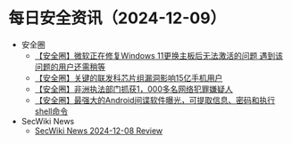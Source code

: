 # 每日安全资讯（2024-12-09）

- 安全圈
  - [【安全圈】微软正在修复Windows 11更换主板后无法激活的问题 遇到该问题的用户还需稍等](https://mp.weixin.qq.com/s?__biz=MzIzMzE4NDU1OQ==&mid=2652066522&idx=1&sn=5fe191c712fa1ff6d19b3a8265275399&chksm=f36e7e9ac419f78cb6328721b3a9c49d80fab0dfc8ea390a70ba981eab56e0195cf79bb003eb&scene=58&subscene=0#rd)
  - [【安全圈】关键的联发科芯片组漏洞影响15亿手机用户](https://mp.weixin.qq.com/s?__biz=MzIzMzE4NDU1OQ==&mid=2652066522&idx=2&sn=e68dc56710af72cb8e044123396dd41a&chksm=f36e7e9ac419f78c42203655a869ed106f01a948d8e7de64cf75fca1cf5bee3eed25ec14b8af&scene=58&subscene=0#rd)
  - [【安全圈】非洲执法部门抓获1，000多名网络犯罪嫌疑人](https://mp.weixin.qq.com/s?__biz=MzIzMzE4NDU1OQ==&mid=2652066522&idx=3&sn=f789eb868cc22c85f8654971a6850e67&chksm=f36e7e9ac419f78c8ddbe916d4deb5a6632a6d45deba3586bf2f24173113bbbca36fb1fded9d&scene=58&subscene=0#rd)
  - [【安全圈】最强大的Android间谍软件曝光，可提取信息、密码和执行shell命令](https://mp.weixin.qq.com/s?__biz=MzIzMzE4NDU1OQ==&mid=2652066522&idx=4&sn=ae11fb62c2a8d008be5f5b29b0d3eb8d&chksm=f36e7e9ac419f78cad96fb4c4b8d56acc45a2ca3dc544f0c35771e88ae405229720463cbd1ab&scene=58&subscene=0#rd)
- SecWiki News
  - [SecWiki News 2024-12-08 Review](http://www.sec-wiki.com/?2024-12-08)
